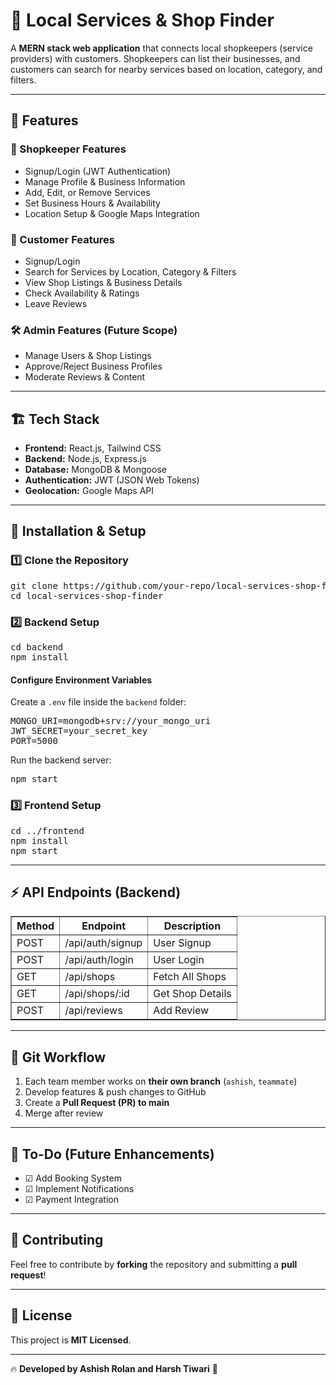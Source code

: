 <h1>📌 Local Services & Shop Finder</h1>

<p>A <strong>MERN stack web application</strong> that connects local shopkeepers (service providers) with customers. Shopkeepers can list their businesses, and customers can search for nearby services based on location, category, and filters.</p>

<hr>

<h2>🌟 Features</h2>

<h3>👤 Shopkeeper Features</h3>
<ul>
  <li>Signup/Login (JWT Authentication)</li>
  <li>Manage Profile & Business Information</li>
  <li>Add, Edit, or Remove Services</li>
  <li>Set Business Hours & Availability</li>
  <li>Location Setup & Google Maps Integration</li>
</ul>

<h3>🛒 Customer Features</h3>
<ul>
  <li>Signup/Login</li>
  <li>Search for Services by Location, Category & Filters</li>
  <li>View Shop Listings & Business Details</li>
  <li>Check Availability & Ratings</li>
  <li>Leave Reviews</li>
</ul>

<h3>🛠️ Admin Features (Future Scope)</h3>
<ul>
  <li>Manage Users & Shop Listings</li>
  <li>Approve/Reject Business Profiles</li>
  <li>Moderate Reviews & Content</li>
</ul>

<hr>

<h2>🏗️ Tech Stack</h2>
<ul>
  <li><strong>Frontend:</strong> React.js, Tailwind CSS</li>
  <li><strong>Backend:</strong> Node.js, Express.js</li>
  <li><strong>Database:</strong> MongoDB & Mongoose</li>
  <li><strong>Authentication:</strong> JWT (JSON Web Tokens)</li>
  <li><strong>Geolocation:</strong> Google Maps API</li>
</ul>

<hr>

<h2>🚀 Installation & Setup</h2>

<h3>1️⃣ Clone the Repository</h3>
<pre>
git clone https://github.com/your-repo/local-services-shop-finder.git
cd local-services-shop-finder
</pre>

<h3>2️⃣ Backend Setup</h3>
<pre>
cd backend
npm install
</pre>

<h4>Configure Environment Variables</h4>
<p>Create a <code>.env</code> file inside the <code>backend</code> folder:</p>
<pre>
MONGO_URI=mongodb+srv://your_mongo_uri
JWT_SECRET=your_secret_key
PORT=5000
</pre>

<p>Run the backend server:</p>
<pre>
npm start
</pre>

<h3>3️⃣ Frontend Setup</h3>
<pre>
cd ../frontend
npm install
npm start
</pre>

<hr>

<h2>⚡ API Endpoints (Backend)</h2>
<table border="1">
  <tr>
    <th>Method</th>
    <th>Endpoint</th>
    <th>Description</th>
  </tr>
  <tr>
    <td>POST</td>
    <td>/api/auth/signup</td>
    <td>User Signup</td>
  </tr>
  <tr>
    <td>POST</td>
    <td>/api/auth/login</td>
    <td>User Login</td>
  </tr>
  <tr>
    <td>GET</td>
    <td>/api/shops</td>
    <td>Fetch All Shops</td>
  </tr>
  <tr>
    <td>GET</td>
    <td>/api/shops/:id</td>
    <td>Get Shop Details</td>
  </tr>
  <tr>
    <td>POST</td>
    <td>/api/reviews</td>
    <td>Add Review</td>
  </tr>
</table>

<hr>

<h2>🔄 Git Workflow</h2>
<ol>
  <li>Each team member works on <strong>their own branch</strong> (<code>ashish</code>, <code>teammate</code>)</li>
  <li>Develop features & push changes to GitHub</li>
  <li>Create a <strong>Pull Request (PR) to main</strong></li>
  <li>Merge after review</li>
</ol>

<hr>

<h2>📌 To-Do (Future Enhancements)</h2>
<ul>
  <li>☑ Add Booking System</li>
  <li>☑ Implement Notifications</li>
  <li>☑ Payment Integration</li>
</ul>

<hr>

<h2>🤝 Contributing</h2>
<p>Feel free to contribute by <strong>forking</strong> the repository and submitting a <strong>pull request</strong>!</p>

<hr>

<h2>📜 License</h2>
<p>This project is <strong>MIT Licensed</strong>.</p>

<hr>

<p>🔥 <strong>Developed by Ashish Rolan and Harsh Tiwari</strong> 🚀</p>
